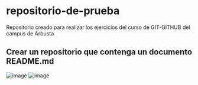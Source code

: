 # repositorio-de-prueba
Repositorio creado para realizar los ejercicios del curso de GIT-GITHUB del campus de Arbusta

## Crear un repositorio que contenga un documento README.md
![image](https://github.com/user-attachments/assets/dbf8c9b7-30f9-438b-a7ee-c348d4b2c59c)
![image](https://github.com/user-attachments/assets/fe5a2b63-ce27-4929-a735-b843dd66857c)
